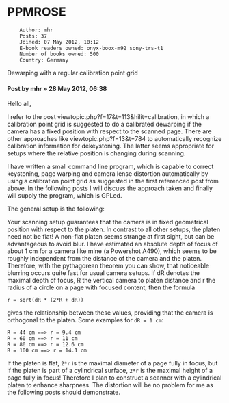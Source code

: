 # PPMROSE

```
    Author: mhr
    Posts: 37
    Joined: 07 May 2012, 10:12
    E-book readers owned: onyx-boox-m92 sony-trs-t1
    Number of books owned: 500
    Country: Germany
```

Dewarping with a regular calibration point grid

#### Post by mhr » 28 May 2012, 06:38

Hello all,

I refer to the post viewtopic.php?f=17&t=113&hilit=calibration, in which
a calibration point grid is suggested to do a calibrated dewarping if the
camera has a fixed position with respect to the scanned page. There are
other approaches like viewtopic.php?f=13&t=784 to automatically recognize
calibration information for dekeystoning. The latter seems appropriate
for setups where the relative position is changing during scanning.

I have written a small command line program, which is capable to correct
keystoning, page warping and camera lense distortion automatically by
using a calibration point grid as suggested in the first referenced post
from above. In the following posts I will discuss the approach taken
and finally will supply the program, which is GPLed.

The general setup is the following:

Your scanning setup guarantees that the camera is in fixed geometrical
position with respect to the platen. In contrast to all other setups,
the platen need not be flat! A non-flat platen seems strange at first
sight, but can be advantageous to avoid blur. I have estimated an absolute
depth of focus of about 1 cm for a camera like mine (a Powershot A490),
which seems to be roughly independent from the distance of the camera
and the platen. Therefore, with the pythagorean theorem you can show,
that noticeable blurring occurs quite fast for usual camera setups. If
dR denotes the maximal depth of focus, R the vertical camera to platen
distance and r the radius of a circle on a page with focused content,
then the formula

```
r = sqrt(dR * (2*R + dR))
```

gives the relationship between these values, providing that the camera
is orthogonal to the platen. Some examples for `dR = 1 cm`:

```
R = 44 cm ==> r = 9.4 cm
R = 60 cm ==> r = 11 cm
R = 80 cm ==> r = 12.6 cm
R = 100 cm ==> r = 14.1 cm
```

If the platen is flat, `2*r` is the maximal diameter of a page fully in
focus, but if the platen is part of a cylindrical surface, `2*r` is the
maximal height of a page fully in focus!  Therefore I plan to construct
a scanner with a cylindrical platen to enhance sharpness.  The distortion
will be no problem for me as the following posts should demonstrate.
